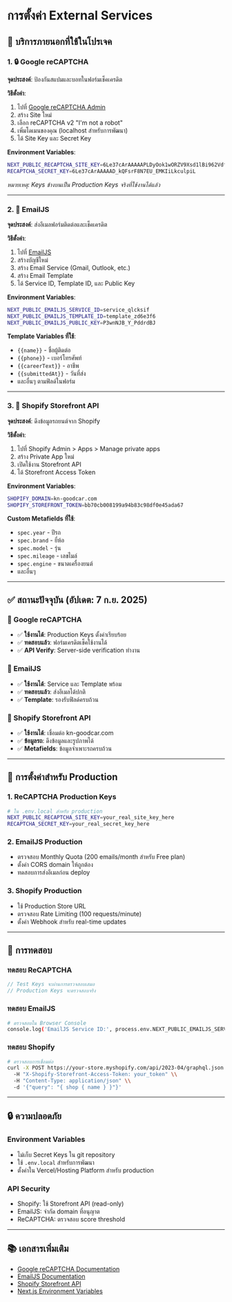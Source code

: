 # การตั้งค่า External Services

## 🎯 บริการภายนอกที่ใช้ในโปรเจค

### 1. 🔒 Google reCAPTCHA

**จุดประสงค์**: ป้องกันสแปมและบอทในฟอร์มเช็คเครดิต

**วิธีตั้งค่า**:

1. ไปที่ [Google reCAPTCHA Admin](https://www.google.com/recaptcha/admin)
2. สร้าง Site ใหม่
3. เลือก reCAPTCHA v2 "I'm not a robot"
4. เพิ่มโดเมนของคุณ (localhost สำหรับการพัฒนา)
5. ได้ Site Key และ Secret Key

**Environment Variables**:

```bash
NEXT_PUBLIC_RECAPTCHA_SITE_KEY=6Le37cArAAAAAPLDyOok1wORZV9Xsd1lBi962Vdf
RECAPTCHA_SECRET_KEY=6Le37cArAAAAAD_kQFsrF8N7EU_EMKIiLkculpiL
```

_หมายเหตุ: Keys ข้างบนเป็น Production Keys จริงที่ใช้งานได้แล้ว_

---

### 2. 📧 EmailJS

**จุดประสงค์**: ส่งอีเมลฟอร์มติดต่อและเช็คเครดิต

**วิธีตั้งค่า**:

1. ไปที่ [EmailJS](https://www.emailjs.com/)
2. สร้างบัญชีใหม่
3. สร้าง Email Service (Gmail, Outlook, etc.)
4. สร้าง Email Template
5. ได้ Service ID, Template ID, และ Public Key

**Environment Variables**:

```bash
NEXT_PUBLIC_EMAILJS_SERVICE_ID=service_qlcksif
NEXT_PUBLIC_EMAILJS_TEMPLATE_ID=template_zd6e3f6
NEXT_PUBLIC_EMAILJS_PUBLIC_KEY=P3wnNJB_Y_PddrdBJ
```

**Template Variables ที่ใช้**:

- `{{name}}` - ชื่อผู้ติดต่อ
- `{{phone}}` - เบอร์โทรศัพท์
- `{{careerText}}` - อาชีพ
- `{{submittedAt}}` - วันที่ส่ง
- และอื่นๆ ตามฟิลด์ในฟอร์ม

---

### 3. 🛒 Shopify Storefront API

**จุดประสงค์**: ดึงข้อมูลรถยนต์จาก Shopify

**วิธีตั้งค่า**:

1. ไปที่ Shopify Admin > Apps > Manage private apps
2. สร้าง Private App ใหม่
3. เปิดใช้งาน Storefront API
4. ได้ Storefront Access Token

**Environment Variables**:

```bash
SHOPIFY_DOMAIN=kn-goodcar.com
SHOPIFY_STOREFRONT_TOKEN=bb70cb008199a94b83c98df0e45ada67
```

**Custom Metafields ที่ใช้**:

- `spec.year` - ปีรถ
- `spec.brand` - ยี่ห้อ
- `spec.model` - รุ่น
- `spec.mileage` - เลขไมล์
- `spec.engine` - ขนาดเครื่องยนต์
- และอื่นๆ

---

## ✅ สถานะปัจจุบัน (อัปเดต: 7 ก.ย. 2025)

### 🔐 Google reCAPTCHA

- ✅ **ใช้งานได้**: Production Keys ตั้งค่าเรียบร้อย
- ✅ **ทดสอบแล้ว**: ฟอร์มเครดิตเช็คใช้งานได้
- ✅ **API Verify**: Server-side verification ทำงาน

### 📧 EmailJS

- ✅ **ใช้งานได้**: Service และ Template พร้อม
- ✅ **ทดสอบแล้ว**: ส่งอีเมลได้ปกติ
- ✅ **Template**: รองรับฟิลด์ครบถ้วน

### 🛒 Shopify Storefront API

- ✅ **ใช้งานได้**: เชื่อมต่อ kn-goodcar.com
- ✅ **ข้อมูลรถ**: ดึงข้อมูลและรูปภาพได้
- ✅ **Metafields**: ข้อมูลจำเพาะรถครบถ้วน

---

## 🔧 การตั้งค่าสำหรับ Production

### 1. ReCAPTCHA Production Keys

```bash
# ใน .env.local สำหรับ production
NEXT_PUBLIC_RECAPTCHA_SITE_KEY=your_real_site_key_here
RECAPTCHA_SECRET_KEY=your_real_secret_key_here
```

### 2. EmailJS Production

- ตรวจสอบ Monthly Quota (200 emails/month สำหรับ Free plan)
- ตั้งค่า CORS domain ให้ถูกต้อง
- ทดสอบการส่งอีเมลก่อน deploy

### 3. Shopify Production

- ใช้ Production Store URL
- ตรวจสอบ Rate Limiting (100 requests/minute)
- ตั้งค่า Webhook สำหรับ real-time updates

---

## 🚦 การทดสอบ

### ทดสอบ ReCAPTCHA

```javascript
// Test Keys จะผ่านการตรวจสอบเสมอ
// Production Keys จะตรวจสอบจริง
```

### ทดสอบ EmailJS

```bash
# ตรวจสอบใน Browser Console
console.log('EmailJS Service ID:', process.env.NEXT_PUBLIC_EMAILJS_SERVICE_ID);
```

### ทดสอบ Shopify

```bash
# ตรวจสอบการเชื่อมต่อ
curl -X POST https://your-store.myshopify.com/api/2023-04/graphql.json \\
  -H "X-Shopify-Storefront-Access-Token: your_token" \\
  -H "Content-Type: application/json" \\
  -d '{"query": "{ shop { name } }"}'
```

---

## 🔒 ความปลอดภัย

### Environment Variables

- ไม่เก็บ Secret Keys ใน git repository
- ใช้ `.env.local` สำหรับการพัฒนา
- ตั้งค่าใน Vercel/Hosting Platform สำหรับ production

### API Security

- Shopify: ใช้ Storefront API (read-only)
- EmailJS: จำกัด domain ที่อนุญาต
- ReCAPTCHA: ตรวจสอบ score threshold

---

## 📚 เอกสารเพิ่มเติม

- [Google reCAPTCHA Documentation](https://developers.google.com/recaptcha)
- [EmailJS Documentation](https://www.emailjs.com/docs/)
- [Shopify Storefront API](https://shopify.dev/api/storefront)
- [Next.js Environment Variables](https://nextjs.org/docs/basic-features/environment-variables)
